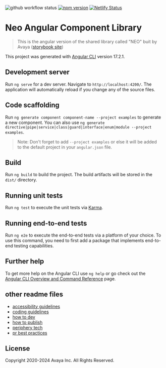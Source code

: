 ![github workflow status](https://github.com/avaya-dux/neo-angular-library/actions/workflows/ci.yml/badge.svg)
[![npm version](https://badge.fury.io/js/@avaya%2Fneo-angular.svg)](https://badge.fury.io/js/@avaya%2Fneo-angular)
[![Netlify Status](https://api.netlify.com/api/v1/badges/3d6c0812-28ca-4bd5-bbdf-bb2430011d28/deploy-status)](https://app.netlify.com/sites/neo-angular-library-storybook/deploys)

# Neo Angular Component Library

> This is the angular version of the shared library called "NEO" buit by Avaya ([storybook site](https://neo-angular-library-storybook.netlify.app/))

This project was generated with [Angular CLI](https://github.com/angular/angular-cli) version 17.2.1.

## Development server

Run `ng serve` for a dev server. Navigate to `http://localhost:4200/`. The application will automatically reload if you change any of the source files.

## Code scaffolding

Run `ng generate component component-name --project examples` to generate a new component. You can also use `ng generate directive|pipe|service|class|guard|interface|enum|module --project examples`.

> Note: Don't forget to add `--project examples` or else it will be added to the default project in your `angular.json` file.

## Build

Run `ng build` to build the project. The build artifacts will be stored in the `dist/` directory.

## Running unit tests

Run `ng test` to execute the unit tests via [Karma](https://karma-runner.github.io).

## Running end-to-end tests

Run `ng e2e` to execute the end-to-end tests via a platform of your choice. To use this command, you need to first add a package that implements end-to-end testing capabilities.

## Further help

To get more help on the Angular CLI use `ng help` or go check out the [Angular CLI Overview and Command Reference](https://angular.io/cli) page.

## other readme files

- [accessibility guidelines](https://github.com/avaya-dux/neo-angular-angular/blob/main/readmes/accessibility-guidelines.md)
- [coding guidelines](https://github.com/avaya-dux/neo-angular-angular/blob/main/readmes/coding-guidelines.md)
- [how to dev](https://github.com/avaya-dux/neo-angular-angular/blob/main/readmes/how-to-dev.md)
- [how to publish](https://github.com/avaya-dux/neo-angular-angular/blob/main/readmes/how-to-publish.md)
- [periphery tech](https://github.com/avaya-dux/neo-angular-angular/blob/main/readmes/periphery-tech.md)
- [pr best practices](https://github.com/avaya-dux/neo-angular-angular/blob/main/readmes/pr-best-practices.md)

## License

Copyright 2020-2024 Avaya Inc. All Rights Reserved.

